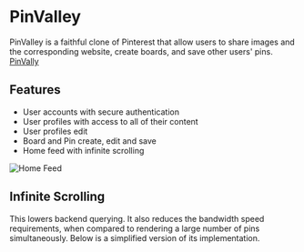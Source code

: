 # PinValley

PinValley is a faithful clone of Pinterest that allow users to share images and the corresponding website, create boards, and save other users' pins.
[PinVally](https://pin-valley.herokuapp.com/)

## Features

* User accounts with secure authentication
* User profiles with access to all of their content
* User profiles edit
* Board and Pin create, edit and save
* Home feed with infinite scrolling

![Home Feed](lib/assets/feed.png)

## Infinite Scrolling
This lowers backend querying. It also reduces the bandwidth speed requirements, when compared to rendering a large number of pins simultaneously. Below is a simplified version of its implementation.
